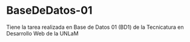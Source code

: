 # BaseDeDatos-01
Tiene la tarea realizada en Base de Datos 01  (BD1) de la Tecnicatura en Desarrollo Web de la UNLaM

